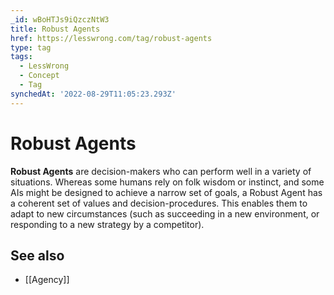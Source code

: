 ```yaml
---
_id: wBoHTJs9iQzczNtW3
title: Robust Agents
href: https://lesswrong.com/tag/robust-agents
type: tag
tags:
  - LessWrong
  - Concept
  - Tag
synchedAt: '2022-08-29T11:05:23.293Z'
---
```

# Robust Agents

**Robust Agents** are decision-makers who can perform well in a variety of situations. Whereas some humans rely on folk wisdom or instinct, and some AIs might be designed to achieve a narrow set of goals, a Robust Agent has a coherent set of values and decision-procedures. This enables them to adapt to new circumstances (such as succeeding in a new environment, or responding to a new strategy by a competitor).

See also
--------

*   [[Agency]]